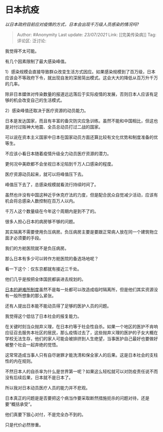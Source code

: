 # 日本抗疫
*以日本政府目前应对疫情的方式，日本会出现千万级人员感染的情况吗?*

> Author: #Anonymity
> Last update: *23/07/2021*
> Link: [[完美传染病]]
> Tag:
> 评论区:
> 泛讨论:

我觉得不太可能。

有几个因素限制了最大感染峰值。

1）感染规模会直接导致群众改变生活方式因应。如果感染规模到了百万级，日本应该会不等政府下令，就出现自发的深居简出模式。这会大大的降低从百万升千万的几率。

除非日本媒体对传染数量的报道远远落后于实际疫情的发展，否则日本人应该有足够的机会改变自己的生活模式。

2）感染峰值还取决于医疗资源的动员能力。

日本是发达国家，而且有丰富的备灾防灾应急训练。虽然不能和中国相比，但这也是对付过阪神大地震、全员总动员打过二战的国家。

可以说在资本主义国家中日本在国家动员方面还算比较有文化优势和制度准备的优等生。

不应该小看日本随着疫情升级全力动员医疗资源的潜力。

更何况中美欧都不会坐视日本沦陷到千万人口感染的程度。

医疗资源动员起来，就可以将峰值压下去。

峰值压下去了，总感染规模就看流行持续时间了。

虽然也许没有中国这种近乎休克疗法的力度，但是配合民众自觉减少活动，应该有机会将总感染人数控制在百万人以内。

千万人这个数量级在今年这个周期内是到不了的。

很多人担心日本的病房够不够的问题。

其实隔离不需要使用负压病房。负压病房主要是要跟正常病人放在同一个建筑物立面才必须要的手段。

我们的方舱医院就不是负压病房。

那么日本有多少可以转作方舱医院的备选场地呢？

看一下这个：仅东京都就有接近三千处。

他们几乎是按把全体国民都装进去规划的。

[日本的避难所制度](https://link.zhihu.com/?target=https%3A//www.tabido.jp/zh-cn/article/817/)虽然不是每一处都可以改造成临时隔离所，但是他们其实资源没有一般所想象的那么紧张。

还有人提出日本能不能动员得了足够的医护人员的问题。

我觉得这个低估了日本社会的报复能力。

在关键时刻当众抛弃义理，在日本约等于社会性自杀。如果一个地区的医护不肯响应征召去服务本社区的居民，那么疫情过去了，这些抛弃义理的医护的子女大概在学校无法生存，他们的家人可能会被排挤到人生绝望，当事医护自己最好也要做好被整个社会一起弃绝的觉悟。

这常常造成当事人只有自尽谢罪才能洗清和保全家人的后果。这是日本社会的支柱性的内在规则。

不然日本人的自杀率为什么是世界第一呢？如果这么轻松就可以对防疫责任说不而没有后续后果，日本就不是日本了。

所以我对日本动员医疗人员的能力并不悲观。

日本真正的问题是是否要把这个病当作要采取断然措施扼杀的问题对待，还是要“概括承受”。

他们真要下狠心对付，不是完全办不到的。

只是代价必然惨重。
